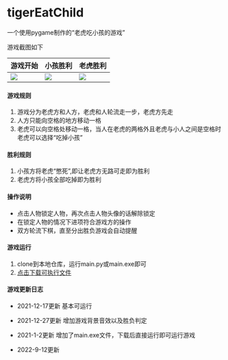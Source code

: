 # tigerEatChild
一个使用pygame制作的“老虎吃小孩的游戏”

游戏截图如下

|游戏开始|小孩胜利|老虎胜利|
|--|--|--|
| <img src="https://github.com/sanxiadaba/myPic/blob/master/img/%E5%90%83%E5%B0%8F%E5%AD%A92.png"> | <img src="https://github.com/sanxiadaba/myPic/blob/master/img/%E5%90%83%E5%B0%8F%E5%AD%A91.png"> |<img src="https://github.com/sanxiadaba/myPic/blob/master/img/%E8%80%81%E8%99%8E%E8%83%9C%E5%88%A9.png"> |
#### 游戏规则

1. 游戏分为老虎方和人方，老虎和人轮流走一步，老虎方先走
2. 人方只能向空格的地方移动一格
3. 老虎可以向空格处移动一格，当人在老虎的两格外且老虎与小人之间是空格时老虎可以选择“吃掉小孩”

#### 胜利规则

1. 小孩方将老虎“憋死”,即让老虎方无路可走即为胜利
2. 老虎方将小孩全部吃掉即为胜利

#### 操作说明

- 点击人物锁定人物，再次点击人物头像的话解除锁定
- 在锁定人物的情况下进项符合游戏方的操作
- 双方轮流下棋，直至分出胜负游戏会自动提醒

#### 游戏运行

1. clone到本地仓库，运行main.py或main.exe即可
2. [点击下载可执行文件](https://github.com/sanxiadaba/tigerEatChild/releases/latest)

#### 游戏更新日志

- 2021-12-17更新   基本可运行

- 2021-12-27更新   增加游戏背景音效以及胜负判定

- 2021-1-2更新 增加了main.exe文件，下载后直接运行即可运行游戏

- 2022-9-12更新 
